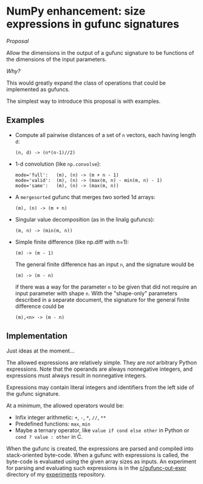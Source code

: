 NumPy enhancement: size expressions in gufunc signatures
========================================================

*Proposal*

Allow the dimensions in the output of a gufunc signature to be
functions of the dimensions of the input parameters.

*Why?*

This would greatly expand the class of operations that could be
implemented as gufuncs.

The simplest way to introduce this proposal is with examples.

Examples
--------

* Compute all pairwise distances of a set of `n` vectors, each having
  length `d`:

      (n, d) -> (n*(n-1)//2)

* 1-d convolution (like `np.convolve`):

      mode='full':   (m), (n) -> (m + n - 1)
      mode='valid':  (m), (n) -> (max(m, n) - min(m, n) - 1)
      mode='same':   (m), (n) -> (max(m, n))

* A `mergesorted` gufunc that merges two sorted 1d arrays:

      (m), (n) -> (m + n)

* Singular value decomposition (as in the linalg gufuncs):

      (m, n) -> (min(m, n))

* Simple finite difference (like np.diff with n=1):

      (m) -> (m - 1)

  The general finite difference has an input `n`, and the
  signature would be

      (m) -> (m - n)

  if there was a way for the parameter `n` to be given that did not
  require an input parameter with shape `n`.  With the "shape-only"
  parameters described in a separate document, the signature for the
  general finite difference could be

      (m),<n> -> (m - n)


Implementation
--------------

Just ideas at the moment...

The allowed expressions are relatively simple.  They are *not*
arbitrary Python expressions.  Note that the operands are always
nonnegative integers, and expressions must always result in
nonnegative integers.

Expressions may contain literal integers and identifiers from
the left side of the gufunc signature.

At a minimum, the allowed operators would be:

* Infix integer arithmetic: `+`, `-`, `*`, `//`, `**`
* Predefined functions: `max`, `min`
* Maybe a ternary operator, like `value if cond else other` in Python
  or `cond ? value : other` in C.

When the gufunc is created, the expressions are parsed and compiled into
stack-oriented byte-code.  When a gufunc with expressions is called, the
byte-code is evaluated using the given array sizes as inputs.
An experiment for parsing and evaluating such expressions is in the
[c/gufunc-out-expr](https://github.com/WarrenWeckesser/experiments/tree/master/c/gufunc-out-expr)
directory of my [experiments](https://github.com/WarrenWeckesser/experiments)
repository.
